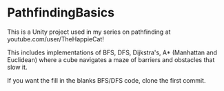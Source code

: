# PathfindingBasics

This is a Unity project used in my series on pathfinding at youtube.com/user/TheHappieCat!

This includes implementations of BFS, DFS, Dijkstra's, A* (Manhattan and Euclidean) where a cube navigates a maze of barriers and obstacles that slow it.

If you want the fill in the blanks BFS/DFS code, clone the first commit.
